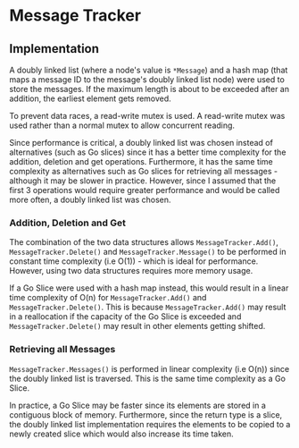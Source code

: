 # Message Tracker

## Implementation

A doubly linked list (where a node's value is `*Message`) and a hash map (that maps a message ID to the message's doubly linked list node) were used to store the messages. If the maximum length is about to be exceeded after an addition, the earliest element gets removed.

To prevent data races, a read-write mutex is used. A read-write mutex was used rather than a normal mutex to allow concurrent reading.

Since performance is critical, a doubly linked list was chosen instead of alternatives (such as Go slices) since it has a better time complexity for the addition, deletion and get operations. Furthermore, it has the same time complexity as alternatives such as Go slices for retrieving all messages - although it may be slower in practice. However, since I assumed that the first 3 operations would require greater performance and would be called more often, a doubly linked list was chosen.

### Addition, Deletion and Get

The combination of the two data structures allows `MessageTracker.Add()`, `MessageTracker.Delete()` and `MessageTracker.Message()` to be performed in constant time complexity (i.e O(1)) - which is ideal for performance. However, using two data structures requires more memory usage.

If a Go Slice were used with a hash map instead, this would result in a linear time complexity of O(n) for `MessageTracker.Add()` and `MessageTracker.Delete()`. This is because `MessageTracker.Add()` may result in a reallocation if the capacity of the Go Slice is exceeded and `MessageTracker.Delete()` may result in other elements getting shifted.

### Retrieving all Messages

`MessageTracker.Messages()` is performed in linear complexity (i.e O(n)) since the doubly linked list is traversed. This is the same time complexity as a Go Slice.

In practice, a Go Slice may be faster since its elements are stored in a contiguous block of memory. Furthermore, since the return type is a slice, the doubly linked list implementation requires the elements to be copied to a newly created slice which would also increase its time taken.
